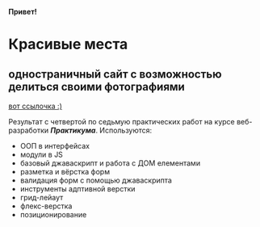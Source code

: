 **Привет!**


# Красивые места
## одностраничный сайт с возможностью делиться своими фотографиями

[вот ссылочка :)](https://semvas.github.io/mesto/index.html)

Результат с четвертой по седьмую практических работ на курсе веб-разработки **_Практикума_**. Используются:

* ООП в интерфейсах
* модули в JS
* базовый джаваскрипт и работа с ДОМ елементами
* разметка и вёрстка форм
* валидация форм с помощью джаваскрипта
* инструменты адптивной верстки
* грид-лейаут
* флекс-верстка
* позиционирование